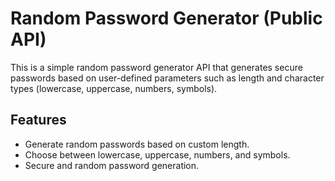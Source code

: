# Random Password Generator (Public API) 
This is a simple random password generator API that generates secure passwords based on user-defined parameters such as length and character types (lowercase, uppercase, numbers, symbols).
## Features
- Generate random passwords based on custom length.
- Choose between lowercase, uppercase, numbers, and symbols.
- Secure and random password generation.
